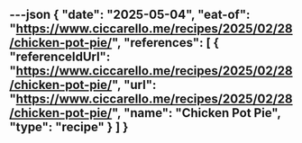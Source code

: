 ---json
{
  "date": "2025-05-04",
  "eat-of": "https://www.ciccarello.me/recipes/2025/02/28/chicken-pot-pie/",
  "references": [
    {
      "referenceIdUrl": "https://www.ciccarello.me/recipes/2025/02/28/chicken-pot-pie/",
      "url": "https://www.ciccarello.me/recipes/2025/02/28/chicken-pot-pie/",
      "name": "Chicken Pot Pie",
      "type": "recipe"
    }
  ]
}
---
